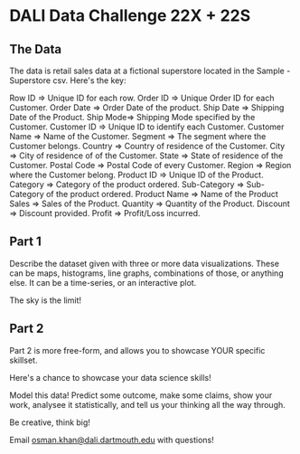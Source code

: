 # DALI Data Challenge 22X + 22S


## The Data

The data is retail sales data at a fictional superstore located in the Sample - Superstore csv. Here's the key:

Row ID => Unique ID for each row.
Order ID => Unique Order ID for each Customer.
Order Date => Order Date of the product.
Ship Date => Shipping Date of the Product.
Ship Mode=> Shipping Mode specified by the Customer.
Customer ID => Unique ID to identify each Customer.
Customer Name => Name of the Customer.
Segment => The segment where the Customer belongs.
Country => Country of residence of the Customer.
City => City of residence of of the Customer.
State => State of residence of the Customer.
Postal Code => Postal Code of every Customer.
Region => Region where the Customer belong.
Product ID => Unique ID of the Product.
Category => Category of the product ordered.
Sub-Category => Sub-Category of the product ordered.
Product Name => Name of the Product
Sales => Sales of the Product.
Quantity => Quantity of the Product.
Discount => Discount provided.
Profit => Profit/Loss incurred.


## Part 1 
Describe the dataset given with three or more data visualizations. These can be maps, histograms, line graphs, 
combinations of those, or anything else. It can be a time-series, or an interactive plot.

The sky is the limit!



## Part 2
Part 2 is more free-form, and allows you to showcase YOUR specific skillset.

Here's a chance to showcase your data science skills!

Model this data! Predict some outcome, make some claims, show your work, analysee it statistically, and tell us your thinking all the way through.

Be creative, think big!

Email osman.khan@dali.dartmouth.edu with questions!
